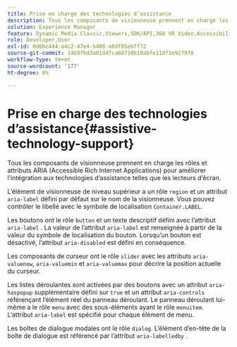 ```yaml
---
title: Prise en charge des technologies d’assistance
description: Tous les composants de visionneuse prennent en charge les rôles et attributs ARIA (Accessible Rich Internet Applications) pour améliorer l’intégration aux technologies d’assistance telles que les lecteurs d’écran.
solution: Experience Manager
feature: Dynamic Media Classic,Viewers,SDK/API,360 VR Video,Accessibility
role: Developer,User
exl-id: 0d6bc444-a4c2-47e4-b408-a6df85ebff72
source-git-commit: 14b9f6d3a01d47ca60710b19abfe11df1e927978
workflow-type: tm+mt
source-wordcount: '177'
ht-degree: 0%

---
```


# Prise en charge des technologies d’assistance{#assistive-technology-support}

Tous les composants de visionneuse prennent en charge les rôles et attributs ARIA (Accessible Rich Internet Applications) pour améliorer l’intégration aux technologies d’assistance telles que les lecteurs d’écran.

L’élément de visionneuse de niveau supérieur a un rôle `region` et un attribut `aria-label` défini par défaut sur le nom de la visionneuse. Vous pouvez contrôler le libellé avec le symbole de localisation `Container.LABEL`.

Les boutons ont le rôle `button` et un texte descriptif défini avec l’attribut `aria-label` . La valeur de l’attribut `aria-label` est renseignée à partir de la valeur du symbole de localisation du bouton. Lorsqu’un bouton est désactivé, l’attribut `aria-disabled` est défini en conséquence.

Les composants de curseur ont le rôle `slider` avec les attributs `aria-valuenow`, `aria-valuemin` et `aria-valuemax` pour décrire la position actuelle du curseur.

Les listes déroulantes sont activées par des boutons avec un attribut `aria-haspopup` supplémentaire défini sur `true` et un attribut `aria-controls` référençant l’élément réel du panneau déroulant. Le panneau déroulant lui-même a le rôle `menu` avec des sous-éléments ayant le rôle `menuitem`. L’attribut `aria-label` est spécifié pour chaque élément de menu.

Les boîtes de dialogue modales ont le rôle `dialog`. L’élément d’en-tête de la boîte de dialogue est référencé par l’attribut `aria-labelledby` .

